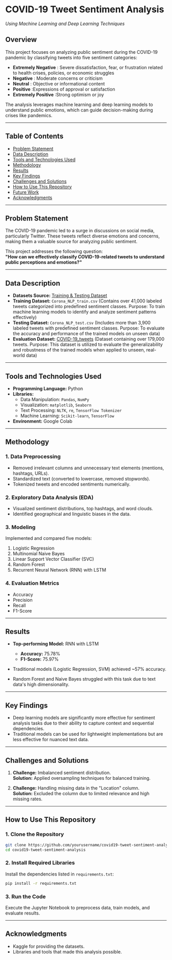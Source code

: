# **COVID-19 Tweet Sentiment Analysis**  
_Using Machine Learning and Deep Learning Techniques_  

## **Overview**  
This project focuses on analyzing public sentiment during the COVID-19 pandemic by classifying tweets into five sentiment categories:  
- **Extremely Negative** : Severe dissatisfaction, fear, or frustration related to health crises, policies, or economic struggles 
- **Negative** : Moderate concerns or criticism
- **Neutral** : Objective or informational content
- **Positive** :Expressions of approval or satisfaction  
- **Extremely Positive** :Strong optimism or joy

The analysis leverages machine learning and deep learning models to understand public emotions, which can guide decision-making during crises like pandemics.

---

## **Table of Contents**  
- [Problem Statement](#problem-statement)  
- [Data Description](#data-description)  
- [Tools and Technologies Used](#tools-and-technologies-used)  
- [Methodology](#methodology)  
- [Results](#results)  
- [Key Findings](#key-findings)  
- [Challenges and Solutions](#challenges-and-solutions)  
- [How to Use This Repository](#how-to-use-this-repository)  
- [Future Work](#future-work)  
- [Acknowledgments](#acknowledgments)  

---

## **Problem Statement**  
The COVID-19 pandemic led to a surge in discussions on social media, particularly Twitter. These tweets reflect diverse emotions and concerns, making them a valuable source for analyzing public sentiment.  

This project addresses the following question:  
**"How can we effectively classify COVID-19-related tweets to understand public perceptions and emotions?"**

---

## **Data Description**  
- **Datasets Source:** [Training & Testing Dataset](https://www.kaggle.com/datasets/datatattle/covid-19-nlp-text-classification/data)  
- **Training Dataset:** `Corona_NLP_train.csv` (Contains over 41,000 labeled tweets categorized into predefined sentiment classes. Purpose: To train machine learning models to identify and analyze sentiment patterns effectively)
- **Testing Dataset:** `Corona_NLP_test.csv` (Includes more than 3,900 labeled tweets with predefined sentiment classes. Purpose: To evaluate the accuracy and performance of the trained models on unseen data)  
- **Evaluation Dataset:** [COVID-19_tweets](https://www.kaggle.com/datasets/gpreda/covid19-tweets) (Dataset containing over 179,000 tweets. Purpose: This dataset is utilized to evaluate the generalizability and robustness of the trained models when applied to unseen, real-world data)  

---

## **Tools and Technologies Used**  
- **Programming Language:** Python  
- **Libraries:**  
  - Data Manipulation: `Pandas`, `NumPy`  
  - Visualization: `matplotlib`, `Seaborn`  
  - Text Processing: `NLTK`, `re`, `TensorFlow Tokenizer`  
  - Machine Learning: `Scikit-learn`, `TensorFlow`  
- **Environment:** Google Colab  

---

## **Methodology**  

### **1. Data Preprocessing**  
- Removed irrelevant columns and unnecessary text elements (mentions, hashtags, URLs).  
- Standardized text (converted to lowercase, removed stopwords).  
- Tokenized tweets and encoded sentiments numerically.  

### **2. Exploratory Data Analysis (EDA)**  
- Visualized sentiment distributions, top hashtags, and word clouds.  
- Identified geographical and linguistic biases in the data.  

### **3. Modeling**  
Implemented and compared five models:  
1. Logistic Regression  
2. Multinomial Naive Bayes  
3. Linear Support Vector Classifier (SVC)  
4. Random Forest  
5. Recurrent Neural Network (RNN) with LSTM  

### **4. Evaluation Metrics**  
- Accuracy  
- Precision  
- Recall  
- F1-Score  

---

## **Results**  
- **Top-performing Model:** RNN with LSTM  
  - **Accuracy:** 75.78%  
  - **F1-Score:** 75.97%  

- Traditional models (Logistic Regression, SVM) achieved ~57% accuracy.  
- Random Forest and Naive Bayes struggled with this task due to text data's high dimensionality.  

---

## **Key Findings**  
- Deep learning models are significantly more effective for sentiment analysis tasks due to their ability to capture context and sequential dependencies.  
- Traditional models can be used for lightweight implementations but are less effective for nuanced text data.  

---

## **Challenges and Solutions**  
1. **Challenge:** Imbalanced sentiment distribution.  
   **Solution:** Applied oversampling techniques for balanced training.  

2. **Challenge:** Handling missing data in the "Location" column.  
   **Solution:** Excluded the column due to limited relevance and high missing rates.  

---

## **How to Use This Repository**  

### **1. Clone the Repository**  
```bash  
git clone https://github.com/yourusername/covid19-tweet-sentiment-analysis.git  
cd covid19-tweet-sentiment-analysis  
```  

### **2. Install Required Libraries**  
Install the dependencies listed in `requirements.txt`:  
```bash  
pip install -r requirements.txt  
```  

### **3. Run the Code**  
Execute the Jupyter Notebook to preprocess data, train models, and evaluate results.  

---


## **Acknowledgments**  
- Kaggle for providing the datasets.  
- Libraries and tools that made this analysis possible.  
